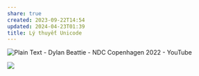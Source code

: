 ```yaml
---
share: true
created: 2023-09-22T14:54
updated: 2024-04-23T01:39
title: Lý thuyết Unicode
---
```



![Plain Text - Dylan Beattie - NDC Copenhagen 2022 - YouTube](https://youtu.be/gd5uJ7Nlvvo)

![](https://youtu.be/5OPkGQoPeHk?si=Y2mZenbD8oXLf8fA) 
